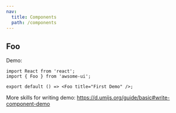```yaml
---
nav:
  title: Components
  path: /components
---
```


## Foo

Demo:

```tsx
import React from 'react';
import { Foo } from 'awsome-ui';

export default () => <Foo title="First Demo" />;
```

More skills for writing demo: https://d.umijs.org/guide/basic#write-component-demo
